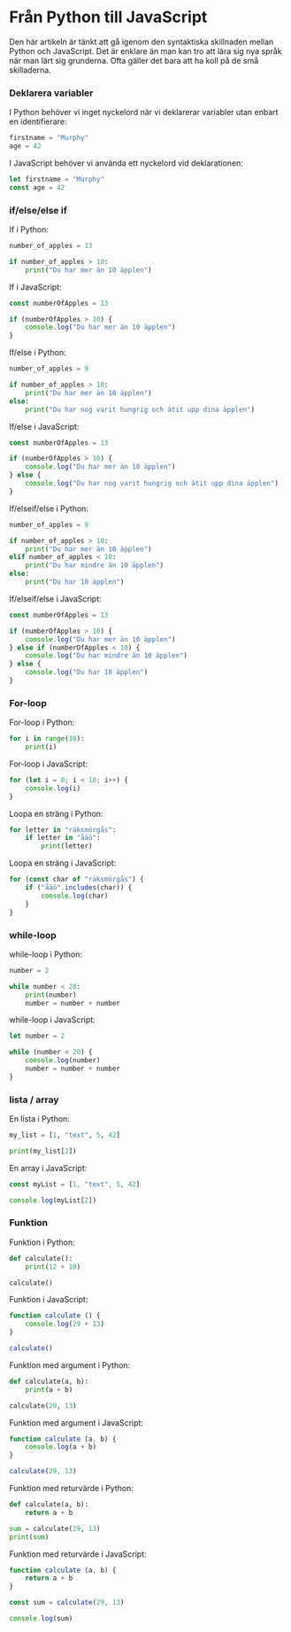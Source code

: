 Från Python till JavaScript
=================================

Den här artikeln är tänkt att gå igenom den syntaktiska skillnaden mellan Python och JavaScript. Det är enklare än man kan tro att lära sig nya språk när man lärt sig grunderna. Ofta gäller det bara att ha koll på de små skilladerna.



### Deklarera variabler

I Python behöver vi inget nyckelord när vi deklarerar variabler utan enbart en identifierare:

```python
firstname = "Murphy"
age = 42
```

I JavaScript behöver vi använda ett nyckelord vid deklarationen:

```js
let firstname = "Murphy"
const age = 42
```



### if/else/else if

If i Python:

```python
number_of_apples = 13

if number_of_apples > 10:
    print("Du har mer än 10 äpplen")
```

If i JavaScript:

```js
const numberOfApples = 13

if (numberOfApples > 10) {
    console.log("Du har mer än 10 äpplen")
}
```

If/else i Python:

```python
number_of_apples = 9

if number_of_apples > 10:
    print("Du har mer än 10 äpplen")
else:
    print("Du har nog varit hungrig och ätit upp dina äpplen")
```

If/else i JavaScript:

```js
const numberOfApples = 13

if (numberOfApples > 10) {
    console.log("Du har mer än 10 äpplen")
} else {
    console.log("Du har nog varit hungrig och ätit upp dina äpplen")
}
```

If/elseif/else i Python:

```python
number_of_apples = 9

if number_of_apples > 10:
    print("Du har mer än 10 äpplen")
elif number_of_apples < 10:
    print("Du har mindre än 10 äpplen")
else:
    print("Du har 10 äpplen")
```

If/elseif/else i JavaScript:

```js
const numberOfApples = 13

if (numberOfApples > 10) {
    console.log("Du har mer än 10 äpplen")
} else if (numberOfApples < 10) {
    console.log("Du har mindre än 10 äpplen")
} else {
    console.log("Du har 10 äpplen")
}
```



### For-loop

For-loop i Python:

```python
for i in range(10):
    print(i)
```

For-loop i JavaScript:

```js
for (let i = 0; i < 10; i++) {
    console.log(i)
}
```

Loopa en sträng i Python:

```python
for letter in "räksmörgås":
    if letter in "åäö":
        print(letter)
```

Loopa en sträng i JavaScript:

```js
for (const char of "räksmörgås") {
    if ("åäö".includes(char)) {
        console.log(char)
    }
}
```



### while-loop

while-loop i Python:

```python
number = 2

while number < 20:
    print(number)
    number = number + number
```

while-loop i JavaScript:

```js
let number = 2

while (number < 20) {
    console.log(number)
    number = number + number
}
```



### lista / array

En lista i Python:

```python
my_list = [1, "text", 5, 42]

print(my_list[2])
```

En array i JavaScript:

```js
const myList = [1, "text", 5, 42]

console.log(myList[2])
```



### Funktion

Funktion i Python:

```python
def calculate():
    print(12 + 10)

calculate()
```

Funktion i JavaScript:

```js
function calculate () {
    console.log(29 + 13)
}

calculate()
```

Funktion med argument i Python:

```python
def calculate(a, b):
    print(a + b)

calculate(29, 13)
```

Funktion med argument i JavaScript:

```js
function calculate (a, b) {
    console.log(a + b)
}

calculate(29, 13)
```

Funktion med returvärde i Python:

```python
def calculate(a, b):
    return a + b

sum = calculate(29, 13)
print(sum)
```

Funktion med returvärde i JavaScript:

```js
function calculate (a, b) {
    return a + b
}

const sum = calculate(29, 13)

console.log(sum)
```
